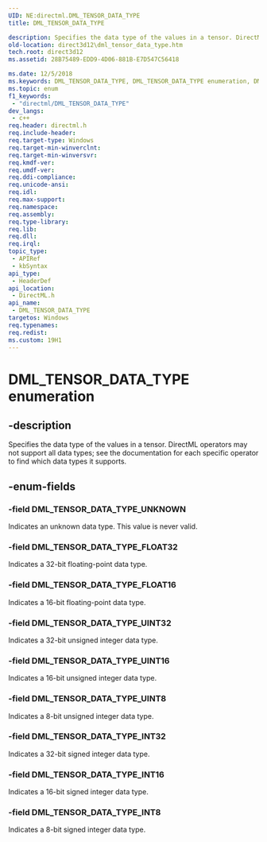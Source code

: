 ```yaml
---
UID: NE:directml.DML_TENSOR_DATA_TYPE
title: DML_TENSOR_DATA_TYPE

description: Specifies the data type of the values in a tensor. DirectML operators may not support all data types; see the documentation for each specific operator to find which data types it supports.
old-location: direct3d12\dml_tensor_data_type.htm
tech.root: direct3d12
ms.assetid: 28B75489-EDD9-4D06-881B-E7D547C56418

ms.date: 12/5/2018
ms.keywords: DML_TENSOR_DATA_TYPE, DML_TENSOR_DATA_TYPE enumeration, DML_TENSOR_DATA_TYPE_FLOAT16, DML_TENSOR_DATA_TYPE_FLOAT32, DML_TENSOR_DATA_TYPE_INT16, DML_TENSOR_DATA_TYPE_INT32, DML_TENSOR_DATA_TYPE_INT8, DML_TENSOR_DATA_TYPE_UINT16, DML_TENSOR_DATA_TYPE_UINT32, DML_TENSOR_DATA_TYPE_UINT8, DML_TENSOR_DATA_TYPE_UNKNOWN, direct3d12.dml_tensor_data_type, directml/DML_TENSOR_DATA_TYPE, directml/DML_TENSOR_DATA_TYPE_FLOAT16, directml/DML_TENSOR_DATA_TYPE_FLOAT32, directml/DML_TENSOR_DATA_TYPE_INT16, directml/DML_TENSOR_DATA_TYPE_INT32, directml/DML_TENSOR_DATA_TYPE_INT8, directml/DML_TENSOR_DATA_TYPE_UINT16, directml/DML_TENSOR_DATA_TYPE_UINT32, directml/DML_TENSOR_DATA_TYPE_UINT8, directml/DML_TENSOR_DATA_TYPE_UNKNOWN
ms.topic: enum
f1_keywords: 
 - "directml/DML_TENSOR_DATA_TYPE"
dev_langs:
 - c++
req.header: directml.h
req.include-header: 
req.target-type: Windows
req.target-min-winverclnt: 
req.target-min-winversvr: 
req.kmdf-ver: 
req.umdf-ver: 
req.ddi-compliance: 
req.unicode-ansi: 
req.idl: 
req.max-support: 
req.namespace: 
req.assembly: 
req.type-library: 
req.lib: 
req.dll: 
req.irql: 
topic_type:
 - APIRef
 - kbSyntax
api_type:
 - HeaderDef
api_location:
 - DirectML.h
api_name:
 - DML_TENSOR_DATA_TYPE
targetos: Windows
req.typenames: 
req.redist: 
ms.custom: 19H1
---
```


# DML_TENSOR_DATA_TYPE enumeration


## -description






Specifies the data type of the values in a tensor. DirectML operators may not support all data types; see the documentation for each specific operator to find which
    data types it supports.


## -enum-fields




### -field DML_TENSOR_DATA_TYPE_UNKNOWN

Indicates an unknown data type. This value is never valid.


### -field DML_TENSOR_DATA_TYPE_FLOAT32

Indicates a 32-bit floating-point data type.


### -field DML_TENSOR_DATA_TYPE_FLOAT16

Indicates a 16-bit floating-point data type.


### -field DML_TENSOR_DATA_TYPE_UINT32

Indicates a 32-bit unsigned integer data type.


### -field DML_TENSOR_DATA_TYPE_UINT16

Indicates a 16-bit unsigned integer data type.


### -field DML_TENSOR_DATA_TYPE_UINT8

Indicates a 8-bit unsigned integer data type.


### -field DML_TENSOR_DATA_TYPE_INT32

Indicates a 32-bit signed integer data type.


### -field DML_TENSOR_DATA_TYPE_INT16

Indicates a 16-bit signed integer data type.


### -field DML_TENSOR_DATA_TYPE_INT8

Indicates a 8-bit signed integer data type.

